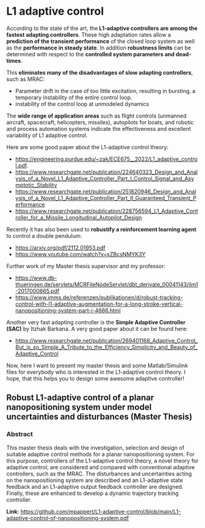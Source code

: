 # L1 adaptive control
According to the state of the art, the **L1-adaptive controllers are among the fastest adapting controllers**. 
These high adaptation rates allow a **prediction of the transient performance** of the closed loop system as well as the **performance in steady state**. 
In addition **robustness limits** can be determined with respect to the **controlled system parameters and dead-times**. 

This **eliminates many of the disadvantages of slow adapting controllers**, such as MRAC:
- Parameter drift in the case of too little excitation, resulting in bursting, a temporary instability of the entire control loop.
- instability of the control loop at unmodeled dynamics

The **wide range of application areas** such as flight controls (unmanned aircraft, spacecraft, helicopters, missiles), autopilots for boats, and robotic and process automation systems indicate the effectiveness and excellent variability of L1 adaptive control. 


Here are some good paper about the L1-adaptive control theory:
- https://engineering.purdue.edu/~zak/ECE675__2022/L1_adaptive_control.pdf.
- https://www.researchgate.net/publication/224640323_Design_and_Analysis_of_a_Novel_L1_Adaptive_Controller_Part_I_Control_Signal_and_Asymptotic_Stability
- https://www.researchgate.net/publication/251820946_Design_and_Analysis_of_a_Novel_L1_Adaptive_Controller_Part_II_Guaranteed_Transient_Performance
- https://www.researchgate.net/publication/228756594_L1_Adaptive_Controller_for_a_Missile_Longitudinal_Autopilot_Design

Recently it has also been used to **robustify a reinforcement learning agent** to control a double pendulum:
- https://arxiv.org/pdf/2112.01953.pdf
- https://www.youtube.com/watch?v=xZBcsNMYK3Y

Further work of my Master thesis supervisor and my professor:
- https://www.db-thueringen.de/servlets/MCRFileNodeServlet/dbt_derivate_00041143/ilm1-2017000665.pdf
- https://www.imms.de/referenzen/publikationen/d/robust-tracking-control-with-l1-adaptive-augmentation-for-a-long-stroke-vertical-nanopositioning-system-part-i-4666.html

Another very fast adapting controller is the **Simple Adaptive Controller (SAC)** by Itzhak Barkana. A very good paper about it can be found here:
- https://www.researchgate.net/publication/269401168_Adaptive_Control_But_is_so_Simple_A_Tribute_to_the_Efficiency_Simplicity_and_Beauty_of_Adaptive_Control

Now, here I want to present my master thesis and some Matlab/Simulink files for everybody who is interested in the L1-adaptive control theory.
I hope, that this helps you to design some awesome adaptive controller!


## Robust L1-adaptive control of a planar nanopositioning system under model uncertainties and disturbances (Master Thesis)
### Abstract
This master thesis deals with the investigation, selection and design of suitable adaptive control methods
for a planar nanopositioning system. For this purpose, controllers of the L1-adaptive control theory, a
novel theory for adaptive control, are considered and compared with conventional adaptive controllers,
such as the MRAC. The disturbances and uncertainties acting on the nanopositioning system are
described and an L1-adaptive state feedback and an L1-adaptive output feedback controller are
designed. Finally, these are enhanced to develop a dynamic trajectory tracking controller.

**Link:** https://github.com/mpappert/L1-adaptive-control/blob/main/L1-adaptive-control-of-nanopositioning-system.pdf
